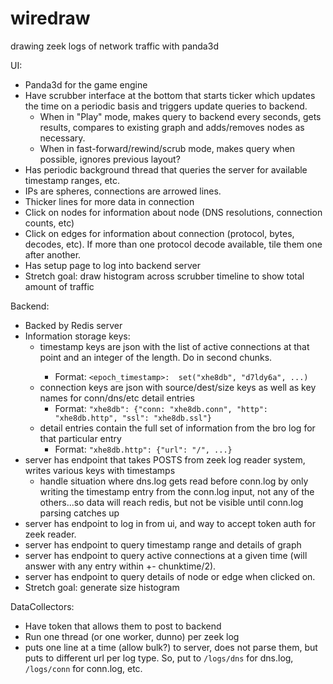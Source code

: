 # wiredraw
drawing zeek logs of network traffic with panda3d

UI:
   * Panda3d for the game engine
   * Have scrubber interface at the bottom that starts ticker which updates the time on a periodic basis and triggers update queries to backend. 
     * When in "Play" mode, makes query to backend every <x> seconds, gets results, compares to existing graph and adds/removes nodes as necessary.
     * When in fast-forward/rewind/scrub mode, makes query when possible, ignores previous layout?
   * Has periodic background thread that queries the server for available timestamp ranges, etc.
   * IPs are spheres, connections are arrowed lines.
   * Thicker lines for more data in connection
   * Click on nodes for information about node (DNS resolutions, connection counts, etc)
   * Click on edges for information about connection (protocol, bytes, decodes, etc). If more than one protocol decode available, tile them one after another.
   * Has setup page to log into backend server
   * Stretch goal: draw histogram across scrubber timeline to show total amount of traffic


Backend:
  * Backed by Redis server
  * Information storage keys:
    * timestamp keys are json with the list of active connections at that point and an integer of the length. Do in <x> second chunks. 
      * Format: `<epoch_timestamp>:  set("xhe8db", "d7ldy6a", ...)`
    * connection keys are json with source/dest/size keys as well as key names for conn/dns/etc detail entries
      * Format: `"xhe8db": {"conn: "xhe8db.conn", "http": "xhe8db.http", "ssl": "xhe8db.ssl"}`
    * detail entries contain the full set of information from the bro log for that particular entry
      * Format: `"xhe8db.http": {"url": "/", ...} `
  * server has endpoint that takes POSTS from zeek log reader system, writes various keys with timestamps
    * handle situation where dns.log gets read before conn.log by only writing the timestamp entry from the 
conn.log input, not any of the others...so data will reach redis, but not be visible until conn.log parsing catches
up
  * server has endpoint to log in from ui, and way to accept token auth for zeek reader.
  * server has endpoint to query timestamp range and details of graph
  * server has endpoint to query active connections at a given time (will answer with any entry within +- chunktime/2).
  * server has endpoint to query details of node or edge when clicked on.
  * Stretch goal: generate size histogram

DataCollectors:
  * Have token that allows them to post to backend
  * Run one thread (or one worker, dunno) per zeek log
  * puts one line at a time (allow bulk?) to server, does not parse them, but puts to different url per
log type. So, put to `/logs/dns` for dns.log, `/logs/conn` for conn.log, etc.